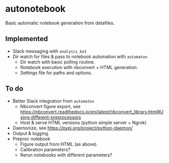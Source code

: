 # autonotebook

 Basic automatic notebook generation from datafiles.

 ## Implemented

 - Slack messaging with `analysis_bot`
 - Dir watch for files & pass to notebook automation with `automaton`
    - Dir watch with basic polling routine.
    - Notebook execution with nbconvert + HTML generation.
    - Settings file for paths and options.


 ## To do

- Better Slack integration from `automaton`
  - Nbconvert figure export, see https://nbconvert.readthedocs.io/en/latest/nbconvert_library.html#Using-different-preprocessors
  - Host & serve HTML versions (python simple server + Ngrok)
- Daemonize, see https://pypi.org/project/python-daemon/
- Output & logging.
- Preproc notebook
  - Figure output from HTML (as above).
  - Calibration parameters?
  - Rerun notebooks with different parameters?

